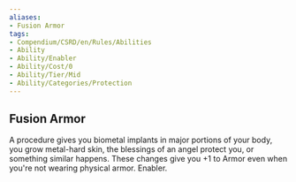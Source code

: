 ```yaml
---
aliases:
- Fusion Armor
tags:
- Compendium/CSRD/en/Rules/Abilities
- Ability
- Ability/Enabler
- Ability/Cost/0
- Ability/Tier/Mid
- Ability/Categories/Protection
---
```


  
## Fusion Armor  
A procedure gives you biometal implants in major portions of your body, you grow metal-hard skin, the blessings of an angel protect you, or something similar happens. These changes give you +1 to Armor even when you're not wearing physical armor. Enabler.